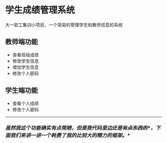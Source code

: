 # **学生成绩管理系统**
大一软工集训小项目，一个简易的管理学生和教师信息的系统
## 教师端功能
* 查看班级成绩
* 修改学生信息
* 增加学生信息
* 修改个人密码
## 学生端功能
* 查看个人成绩
* 修改个人密码
----------
### **虽然我这个功能确实有点简陋，但是我代码里边还是*~~有点东西的~~*，下面我们来讲一讲一个耗费了我的比较大的精力的框架。**
